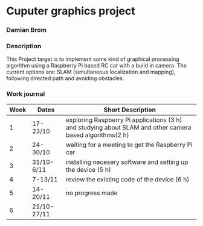 # Cuputer graphics project 
### Damian Brom

### Description 
This Project target is to implement some kind of graphical processing algorithm using a Raspberry Pi based RC car with a build in camera.
The current options are: SLAM (simultaneous localization and mapping), following directed path and avoiding obstacles.

### Work journal
| Week|   Dates     | Short Description                                                                                         | 
| ----|-------------| ----------------------------------------------------------------------------------------------------------| 
| 1   | 17-23/10    |  exploring Raspberry Pi applications (3 h) and studying about SLAM and other camera based algorithms(2 h) |
| 2   | 24-30/10    |  waiting for a meeting to get the Raspberry Pi car                                                        |
| 3   | 31/10-6/11  |  installing necesery software and setting up the device (5 h)                                             |
| 4   | 7-13/11     |  review the existing code of the device (6 h)                                                             |
| 5   | 14-20/11    |  no progress made                                                                                         | 
| 6   | 21/10-27/11 |                                                                                                           | 






